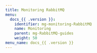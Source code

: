 ```yaml
---
title: Monitoring RabbitMQ
menu:
  docs_{{ .version }}:
    identifier: mg-monitoring-RabbitMQ
    name: Monitoring
    parent: mg-RabbitMQ-guides
    weight: 50
menu_name: docs_{{ .version }}
---
```

